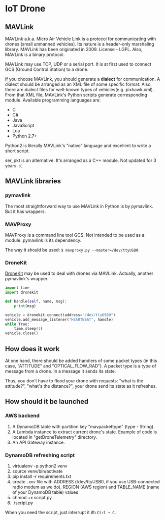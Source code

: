 # IoT Drone

## MAVLink

MAVLink a.k.a. Micro Air Vehicle Link is a protocol for communicating with drones (small unmanned vehicles). Its nature is a header-only marshaling library.
MAVLink has been originated in 2009. License - LGPL.
Also, MAVLink is a binary protocol.

MAVLink may use TCP, UDP or a serial port. It is at first used to connect GCS (Ground Control Station) to a drone.

If you choose MAVLink, you should generate a **dialect** for communication. A dialect should be arranged as an XML file of some specific format. Also, there are dialect files for well-known types of vehicles(e.g. pixhawk.xml).
From that XML file, MAVLink's Python scripts generate corresponding module. Available programming languages are:
* C
* C#
* Java
* JavaScript
* Lua 
* Python 2.7+

Python2 is literally MAVLink's "native" language and excellent to write a short script.

ser_pkt is an alternative. It's arranged as a C++ module. Not updated for 3 years. :(

## MAVLink libraries


### pymavlink

The most straightforward way to use MAVLink in Python is by pymavlink. But it has wrappers.

### MAVProxy

MAVProxy is a command line tool GCS. Not intended to be used as a module. pymavlink is its dependency.

The way it should be used:
```$ mavproxy.py --master=/dev/ttyUSB0```

### DroneKit

[DroneKit](http://dronekit.io/) may be used to deal with drones via MAVLink. Actually, another pymavlink's wrapper.
```python
import time
import dronekit

def handle(self, name, msg):
    print(msg)

vehicle = dronekit.connect(address="/dev/ttyUSB0")
vehicle.add_message_listener("HEARTBEAT", handle)
while True:
    time.sleep(1)
vehicle.close()
```

## How does it work

At one hand, there should be added handlers of some packet types (in this case, "ATTITUDE" and "OPTICAL_FLOW_RAD"). A packet type is a type of message from a drone. In a message it sends its state.

Thus, you don't have to flood your drone with requests: "what is the attitude?", "what's the distance?", your drone send its state as it refreshes.

## How should it be launched

### AWS backend
1. A DynamoDB table with partition key "mavpackettype" (type - String).
1. A Lambda instance to extract current drone's state. Example of code is located in "getDroneTelemetry" directory.
1. An API Gateway instance.

### DynamoDB refreshing script

1. virtualenv -p python2 venv
1. source venv/bin/activate
1. pip install -r requirements.txt
1. create ```.env``` file with ADDRESS (/dev/ttyUSB0, if you use USB-connected radio modem as we do), REGION (AWS region) and TABLE_NAME (name of your DynamoDB table) values
1. chmod +x script.py
1. ./script.py

When you need the script, just interrupt it ith ```Ctrl + C```.
